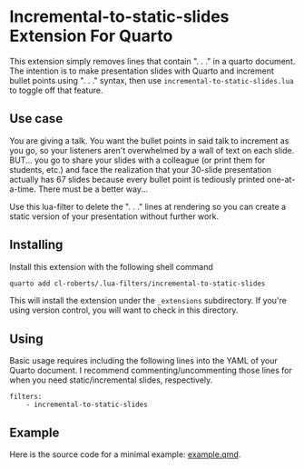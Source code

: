 # Incremental-to-static-slides Extension For Quarto

This extension simply removes lines that contain ". . ." in a quarto document. The intention is to make presentation slides with Quarto and increment bullet points using ". . ." syntax, then use `incremental-to-static-slides.lua` to toggle off that feature.

## Use case

You are giving a talk. You want the bullet points in said talk to increment as you go, so your listeners aren't overwhelmed by a wall of text on each slide. BUT... you go to share your slides with a colleague (or print them for students, etc.) and face the realization that your 30-slide presentation actually has 67 slides because every bullet point is tediously printed one-at-a-time. There must be a better way...

Use this lua-filter to delete the ". . ." lines at rendering so you can create a static version of your presentation without further work.

## Installing

Install this extension with the following shell command

```bash
quarto add cl-roberts/.lua-filters/incremental-to-static-slides
```

This will install the extension under the `_extensions` subdirectory.
If you're using version control, you will want to check in this directory.

## Using

Basic usage requires including the following lines into the YAML of your Quarto document. I recommend commenting/uncommenting those lines for when you need static/incremental slides, respectively.

```
filters:  
    - incremental-to-static-slides
```

## Example

Here is the source code for a minimal example: [example.qmd](example.qmd).

